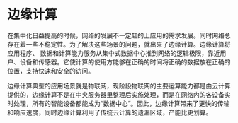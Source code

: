 # 边缘计算

在集中化日益提高的时候，网络的发展不一定赶的上应用的需求发展。同时网络总存在着一些不稳定性。为了解决这些场景的问题，就出来了边缘计算。边缘计算将应用程序、 数据和计算能力服务从集中式数据中心推到网络的逻辑极限，靠近用户、设备和传感器。它使计算的使用方能够在正确的时间将正确的数据放在正确的位置，支持快速和安全的访问。

边缘计算典型的应用场景就是物联网，现阶段物联网的主要运算能力都是由云计算提供的，边缘计算不是在中央服务器里整理后实施处理，而是在网络内的各设备实时处理，所有的智能设备都能成为“数据中心”。因此，边缘计算带来了更快的传输和响应速度，同时边缘计算利用了传统云计算的遗漏区域，产能比更划算。
